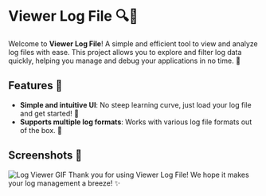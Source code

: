 # Viewer Log File 🔍📄

Welcome to **Viewer Log File**! A simple and efficient tool to view and analyze log files with ease. This project allows you to explore and filter log data quickly, helping you manage and debug your applications in no time. 🚀

## Features 🌟

- **Simple and intuitive UI**: No steep learning curve, just load your log file and get started! 📂
- **Supports multiple log formats**: Works with various log file formats out of the box. 📝

## Screenshots 📸
![Log Viewer GIF](./ViewerLogFile-Brave.gif)
Thank you for using Viewer Log File! We hope it makes your log management a breeze! ✨

